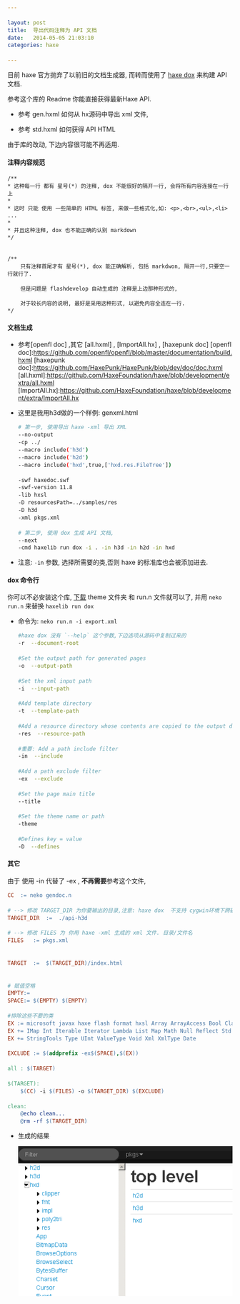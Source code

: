 ```yaml
---

layout: post
title:  导出代码注释为 API 文档
date:   2014-05-05 21:03:10
categories: haxe

---
```


目前 haxe 官方抛弃了以前旧的文档生成器, 而转而使用了 [haxe dox](https://github.com/dpeek/dox) 来构建 API 文档.

参考这个库的 Readme 你能直接获得最新Haxe API. 

 * 参考 gen.hxml 如何从 hx源码中导出 xml 文件,

 * 参考 std.hxml 如何获得 API HTML
<!-- more -->

由于库的改动, 下边内容很可能不再适用.

#### 注释内容规范

```
/**
* 这种每一行 都有 星号(*) 的注释, dox 不能很好的隔开一行, 会将所有内容连接在一行上
*
* 这时 只能 使用 一些简单的 HTML 标签, 来做一些格式化,如: <p>,<br>,<ul>,<li> ...
*
* 并且这种注释, dox 也不能正确的认别 markdown
*/


/**
	只有注释首尾才有 星号(*), dox 能正确解析, 包括 markdwon, 隔开一行,只要空一行就行了. 

	但是问题是 flashdevelop 自动生成的 注释是上边那种形式的, 

	对于较长内容的说明, 最好是采用这种形式, 以避免内容全连在一行.
*/
```


#### 文档生成


 * 参考[openfl doc] ,其它 [all.hxml] , [ImportAll.hx] , [haxepunk doc]
[openfl doc]:https://github.com/openfl/openfl/blob/master/documentation/build.hxml
[haxepunk doc]:https://github.com/HaxePunk/HaxePunk/blob/dev/doc/doc.hxml
[all.hxml]:https://github.com/HaxeFoundation/haxe/blob/development/extra/all.hxml
[ImportAll.hx]:https://github.com/HaxeFoundation/haxe/blob/development/extra/ImportAll.hx

 * 这里是我用h3d做的一个样例: genxml.html

	```bash
	# 第一步, 使用导出 haxe -xml 导出 XML
	--no-output
	-cp ../
	--macro include('h3d')
	--macro include('h2d')
	--macro include('hxd',true,['hxd.res.FileTree'])

	-swf haxedoc.swf
	-swf-version 11.8
	-lib hxsl
	-D resourcesPath=../samples/res
	-D h3d
	-xml pkgs.xml

	# 第二步, 使用 dox 生成 API 文档, 
	--next
	-cmd haxelib run dox -i . -in h3d -in h2d -in hxd
	```
 * 注意:  `-in` 参数, 选择所需要的类,否则 haxe 的标准库也会被添加进去.







#### dox 命令行

你可以不必安装这个库, [下载](https://github.com/dpeek/dox) theme 文件夹 和 run.n 文件就可以了, 并用 `neko run.n` 来替换 `haxelib run dox`

 * 命令为: `neko run.n -i export.xml`

	```bash
	#haxe dox 没有 `--help` 这个参数,下边选项从源码中复制过来的
	-r  --document-root

	#Set the output path for generated pages
	-o  --output-path
		
	#Set the xml input path
	-i  --input-path

	#Add template directory
	-t  --template-path

	#Add a resource directory whose contents are copied to the output directory
	-res  --resource-path

	#重要: Add a path include filter 
	-in  --include

	#Add a path exclude filter
	-ex  --exclude

	#Set the page main title
	--title

	#Set the theme name or path
	-theme

	#Defines key = value
	-D  --defines
	```





#### 其它

由于 使用 -in 代替了 -ex , **不再需要**参考这个文件, 

```makefile
CC	:= neko gendoc.n

# --> 修改 TARGET_DIR 为你要输出的目录,注意: haxe dox  不支持 cygwin环境下跨磁盘的的目录
TARGET_DIR	:=	./api-h3d

# --> 修改 FILES 为 你用 haxe -xml 生成的 xml 文件. 目录/文件名
FILES	:= pkgs.xml


TARGET	:=	$(TARGET_DIR)/index.html


# 赋值空格
EMPTY:=
SPACE:= $(EMPTY) $(EMPTY)

#排除这些不要的类
EX := microsoft javax haxe flash format hxsl Array ArrayAccess Bool Class Dynamic EReg Enum EnumValue Float
EX += IMap Int Iterable Iterator Lambda List Map Math Null Reflect Std String StringBuf
EX += StringTools Type UInt ValueType Void Xml XmlType Date

EXCLUDE := $(addprefix -ex$(SPACE),$(EX))

all : $(TARGET)
	
$(TARGET):
	$(CC) -i $(FILES) -o $(TARGET_DIR) $(EXCLUDE)

clean:
	@echo clean...
	@rm -rf $(TARGET_DIR)

```


 * 生成的结果

	![结果](/assets/img/gen-haxe-doc-demo.png)